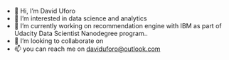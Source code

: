 - 👋 Hi, I’m  David Uforo
- 👀 I’m interested in data science and analytics
- 🌱 I’m currently working on recommendation engine with IBM as part of Udacity Data Scientist Nanodegree program..
- 💞️ I’m looking to collaborate on 
- 📫 you can reach me on daviduforo@outlook.com

<!---
uforodavid/uforodavid is a ✨ special ✨ repository because its `README.md` (this file) appears on your GitHub profile.
You can click the Preview link to take a look at your changes.
--->
